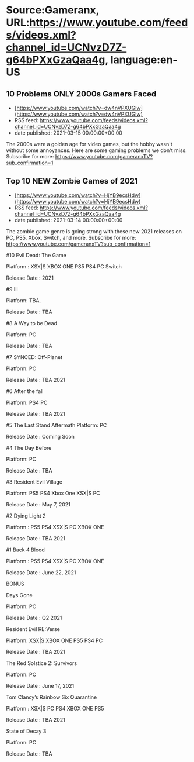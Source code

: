 # Source:Gameranx, URL:https://www.youtube.com/feeds/videos.xml?channel_id=UCNvzD7Z-g64bPXxGzaQaa4g, language:en-US

## 10 Problems ONLY 2000s Gamers Faced
 - [https://www.youtube.com/watch?v=dw4nVPXUGlw](https://www.youtube.com/watch?v=dw4nVPXUGlw)
 - RSS feed: https://www.youtube.com/feeds/videos.xml?channel_id=UCNvzD7Z-g64bPXxGzaQaa4g
 - date published: 2021-03-15 00:00:00+00:00

The 2000s were a golden age for video games, but the hobby wasn't without some annoyances. Here are some gaming problems we don't miss.
Subscribe for more: https://www.youtube.com/gameranxTV?sub_confirmation=1

## Top 10 NEW Zombie Games of 2021
 - [https://www.youtube.com/watch?v=HjYB9ecsHdw](https://www.youtube.com/watch?v=HjYB9ecsHdw)
 - RSS feed: https://www.youtube.com/feeds/videos.xml?channel_id=UCNvzD7Z-g64bPXxGzaQaa4g
 - date published: 2021-03-14 00:00:00+00:00

The zombie game genre is going strong with these new 2021 releases on PC, PS5, Xbox, Switch, and more.
Subscribe for more: https://www.youtube.com/gameranxTV?sub_confirmation=1

#10 Evil Dead: The Game 

Platform : XSX|S XBOX ONE PS5 PS4 PC Switch  

Release Date : 2021



#9 Ill 

Platform: TBA. 

Release Date : TBA 



#8 A Way to be Dead

Platform: PC

Release Date : TBA



#7 SYNCED: Off-Planet

Platform: PC

Release Date : TBA 2021



#6 After the fall 

Platform: PS4 PC 

Release Date : TBA 2021



#5 The Last Stand Aftermath 
Platform: PC 

Release Date : Coming Soon



#4 The Day Before 

Platform: PC 

Release Date : TBA           



#3 Resident Evil Village

Platform: PS5 PS4 Xbox One XSX|S PC 

Release Date : May 7, 2021  



#2 Dying Light 2 

Platform : PS5 PS4 XSX|S PC XBOX ONE 

Release Date : TBA 2021



#1 Back 4 Blood 

Platform : PS5 PS4 XSX|S PC XBOX ONE

Release Date : June 22, 2021







BONUS

Days Gone

Platform:  PC 

Release Date : Q2 2021 



Resident Evil RE:Verse 

Platform: XSX|S XBOX ONE PS5 PS4 PC 

Release Date : TBA 2021



The Red Solstice 2: Survivors

Platform: PC 

Release Date : June 17, 2021 



Tom Clancy’s Rainbow Six Quarantine 

Platform : XSX|S PC PS4 XBOX ONE PS5

Release Date : TBA 2021 



State of Decay 3 

Platform: PC 

Release Date : TBA

